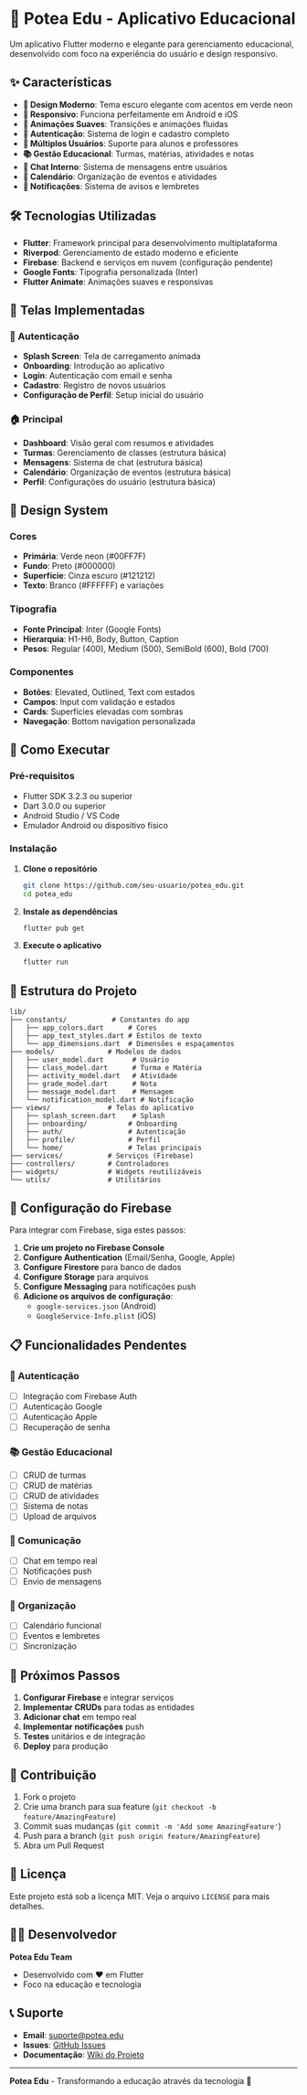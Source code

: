 # 🌱 Potea Edu - Aplicativo Educacional

Um aplicativo Flutter moderno e elegante para gerenciamento educacional, desenvolvido com foco na experiência do usuário e design responsivo.

## ✨ Características

- **🎨 Design Moderno**: Tema escuro elegante com acentos em verde neon
- **📱 Responsivo**: Funciona perfeitamente em Android e iOS
- **🚀 Animações Suaves**: Transições e animações fluidas
- **🔐 Autenticação**: Sistema de login e cadastro completo
- **👥 Múltiplos Usuários**: Suporte para alunos e professores
- **📚 Gestão Educacional**: Turmas, matérias, atividades e notas
- **💬 Chat Interno**: Sistema de mensagens entre usuários
- **📅 Calendário**: Organização de eventos e atividades
- **🔔 Notificações**: Sistema de avisos e lembretes

## 🛠 Tecnologias Utilizadas

- **Flutter**: Framework principal para desenvolvimento multiplataforma
- **Riverpod**: Gerenciamento de estado moderno e eficiente
- **Firebase**: Backend e serviços em nuvem (configuração pendente)
- **Google Fonts**: Tipografia personalizada (Inter)
- **Flutter Animate**: Animações suaves e responsivas

## 📱 Telas Implementadas

### 🔐 Autenticação

- **Splash Screen**: Tela de carregamento animada
- **Onboarding**: Introdução ao aplicativo
- **Login**: Autenticação com email e senha
- **Cadastro**: Registro de novos usuários
- **Configuração de Perfil**: Setup inicial do usuário

### 🏠 Principal

- **Dashboard**: Visão geral com resumos e atividades
- **Turmas**: Gerenciamento de classes (estrutura básica)
- **Mensagens**: Sistema de chat (estrutura básica)
- **Calendário**: Organização de eventos (estrutura básica)
- **Perfil**: Configurações do usuário (estrutura básica)

## 🎨 Design System

### Cores

- **Primária**: Verde neon (#00FF7F)
- **Fundo**: Preto (#000000)
- **Superfície**: Cinza escuro (#121212)
- **Texto**: Branco (#FFFFFF) e variações

### Tipografia

- **Fonte Principal**: Inter (Google Fonts)
- **Hierarquia**: H1-H6, Body, Button, Caption
- **Pesos**: Regular (400), Medium (500), SemiBold (600), Bold (700)

### Componentes

- **Botões**: Elevated, Outlined, Text com estados
- **Campos**: Input com validação e estados
- **Cards**: Superfícies elevadas com sombras
- **Navegação**: Bottom navigation personalizada

## 🚀 Como Executar

### Pré-requisitos

- Flutter SDK 3.2.3 ou superior
- Dart 3.0.0 ou superior
- Android Studio / VS Code
- Emulador Android ou dispositivo físico

### Instalação

1. **Clone o repositório**

   ```bash
   git clone https://github.com/seu-usuario/potea_edu.git
   cd potea_edu
   ```

2. **Instale as dependências**

   ```bash
   flutter pub get
   ```

3. **Execute o aplicativo**
   ```bash
   flutter run
   ```

## 📁 Estrutura do Projeto

```
lib/
├── constants/           # Constantes do app
│   ├── app_colors.dart      # Cores
│   ├── app_text_styles.dart # Estilos de texto
│   └── app_dimensions.dart  # Dimensões e espaçamentos
├── models/             # Modelos de dados
│   ├── user_model.dart       # Usuário
│   ├── class_model.dart      # Turma e Matéria
│   ├── activity_model.dart   # Atividade
│   ├── grade_model.dart      # Nota
│   ├── message_model.dart    # Mensagem
│   └── notification_model.dart # Notificação
├── views/              # Telas do aplicativo
│   ├── splash_screen.dart    # Splash
│   ├── onboarding/          # Onboarding
│   ├── auth/                # Autenticação
│   ├── profile/             # Perfil
│   └── home/                # Telas principais
├── services/           # Serviços (Firebase)
├── controllers/        # Controladores
├── widgets/            # Widgets reutilizáveis
└── utils/              # Utilitários
```

## 🔧 Configuração do Firebase

Para integrar com Firebase, siga estes passos:

1. **Crie um projeto no Firebase Console**
2. **Configure Authentication** (Email/Senha, Google, Apple)
3. **Configure Firestore** para banco de dados
4. **Configure Storage** para arquivos
5. **Configure Messaging** para notificações push
6. **Adicione os arquivos de configuração**:
   - `google-services.json` (Android)
   - `GoogleService-Info.plist` (iOS)

## 📋 Funcionalidades Pendentes

### 🔐 Autenticação

- [ ] Integração com Firebase Auth
- [ ] Autenticação Google
- [ ] Autenticação Apple
- [ ] Recuperação de senha

### 📚 Gestão Educacional

- [ ] CRUD de turmas
- [ ] CRUD de matérias
- [ ] CRUD de atividades
- [ ] Sistema de notas
- [ ] Upload de arquivos

### 💬 Comunicação

- [ ] Chat em tempo real
- [ ] Notificações push
- [ ] Envio de mensagens

### 📅 Organização

- [ ] Calendário funcional
- [ ] Eventos e lembretes
- [ ] Sincronização

## 🎯 Próximos Passos

1. **Configurar Firebase** e integrar serviços
2. **Implementar CRUDs** para todas as entidades
3. **Adicionar chat** em tempo real
4. **Implementar notificações** push
5. **Testes** unitários e de integração
6. **Deploy** para produção

## 🤝 Contribuição

1. Fork o projeto
2. Crie uma branch para sua feature (`git checkout -b feature/AmazingFeature`)
3. Commit suas mudanças (`git commit -m 'Add some AmazingFeature'`)
4. Push para a branch (`git push origin feature/AmazingFeature`)
5. Abra um Pull Request

## 📄 Licença

Este projeto está sob a licença MIT. Veja o arquivo `LICENSE` para mais detalhes.

## 👨‍💻 Desenvolvedor

**Potea Edu Team**

- Desenvolvido com ❤️ em Flutter
- Foco na educação e tecnologia

## 📞 Suporte

- **Email**: suporte@potea.edu
- **Issues**: [GitHub Issues](https://github.com/seu-usuario/potea_edu/issues)
- **Documentação**: [Wiki do Projeto](https://github.com/seu-usuario/potea_edu/wiki)

---

**Potea Edu** - Transformando a educação através da tecnologia 🚀

